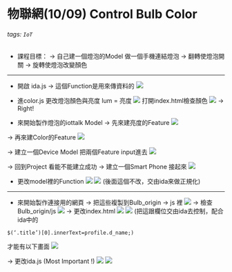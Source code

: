 # 物聯網(10/09) Control Bulb Color
###### tags: `IoT`

* 課程目標：
-> 自己建一個燈泡的Model
做一個手機連結燈泡
-> 翻轉使燈泡開關
-> 旋轉使燈泡改變顏色

---


* 開啟 ida.js -> 這個Function是用來傳資料的
![](https://i.imgur.com/vVZKIqi.png)
* 進color.js 更改燈泡顏色與亮度
lum = 亮度
![](https://i.imgur.com/acPqzOt.png)
打開index.html檢查顏色
![](https://i.imgur.com/f2rGP2O.png)
-> Right!

* 來開始製作燈泡的iottalk Model
-> 先來建亮度的Feature
![](https://i.imgur.com/rekoBMj.png)

-> 再來建Color的Feature
![](https://i.imgur.com/dbyIOHY.png)

-> 建立一個Device Model 把兩個Feature input進去
![](https://i.imgur.com/0NkLzkS.png)

-> 回到Project 看能不能建立成功 -> 建立一個Smart Phone 接起來
![](https://i.imgur.com/qZCrqSW.png)


* 更改model裡的Function
![](https://i.imgur.com/EUzJNU9.png)
![](https://i.imgur.com/jsYYbSq.png)
(後面這個不改，交由ida來做正規化)


---


* 來開始製作連接用的網頁
-> 把這些複製到Bulb_origin -> js 裡
![](https://i.imgur.com/pzCBiiE.png)
-> 檢查Bulb_origin/js
![](https://i.imgur.com/AbzfmRx.png)
-> 更改index.html
![](https://i.imgur.com/ja3rfBn.jpg)
![](https://i.imgur.com/kZjduzN.png)
(把這跟欄位交由ida去控制，配合ida中的
```
$(‘.title’)[0].innerText=profile.d_name;)
```
才能有以下畫面
![](https://i.imgur.com/jAPEQBN.png)

-> 更改ida.js (Most Important !) 
![](https://i.imgur.com/tkt4KMN.png)
![](https://i.imgur.com/hp50Jg4.png)










